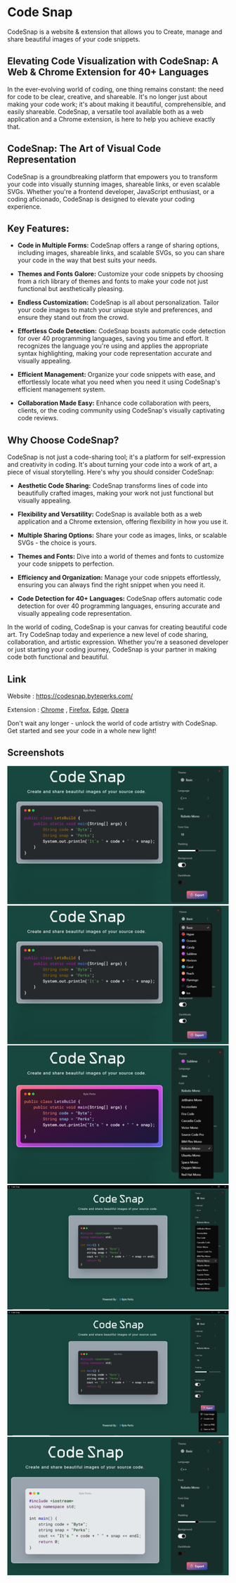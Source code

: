 # Code Snap
CodeSnap is a website &amp; extension that allows you to Create, manage and share beautiful images of your code snippets.

## Elevating Code Visualization with CodeSnap: A Web & Chrome Extension for 40+ Languages

In the ever-evolving world of coding, one thing remains constant: the need for code to be clear, creative, and shareable. It's no longer just about making your code work; it's about making it beautiful, comprehensible, and easily shareable. CodeSnap, a versatile tool available both as a web application and a Chrome extension, is here to help you achieve exactly that.

## CodeSnap: The Art of Visual Code Representation

CodeSnap is a groundbreaking platform that empowers you to transform your code into visually stunning images, shareable links, or even scalable SVGs. Whether you're a frontend developer, JavaScript enthusiast, or a coding aficionado, CodeSnap is designed to elevate your coding experience.

## Key Features:

- **Code in Multiple Forms:** CodeSnap offers a range of sharing options, including images, shareable links, and scalable SVGs, so you can share your code in the way that best suits your needs.

- **Themes and Fonts Galore:** Customize your code snippets by choosing from a rich library of themes and fonts to make your code not just functional but aesthetically pleasing.

- **Endless Customization:** CodeSnap is all about personalization. Tailor your code images to match your unique style and preferences, and ensure they stand out from the crowd.

- **Effortless Code Detection:** CodeSnap boasts automatic code detection for over 40 programming languages, saving you time and effort. It recognizes the language you're using and applies the appropriate syntax highlighting, making your code representation accurate and visually appealing.

- **Efficient Management:** Organize your code snippets with ease, and effortlessly locate what you need when you need it using CodeSnap's efficient management system.

- **Collaboration Made Easy:** Enhance code collaboration with peers, clients, or the coding community using CodeSnap's visually captivating code reviews.

## Why Choose CodeSnap?

CodeSnap is not just a code-sharing tool; it's a platform for self-expression and creativity in coding. It's about turning your code into a work of art, a piece of visual storytelling. Here's why you should consider CodeSnap:

- **Aesthetic Code Sharing:** CodeSnap transforms lines of code into beautifully crafted images, making your work not just functional but visually appealing.

- **Flexibility and Versatility:** CodeSnap is available both as a web application and a Chrome extension, offering flexibility in how you use it.

- **Multiple Sharing Options:** Share your code as images, links, or scalable SVGs - the choice is yours.

- **Themes and Fonts:** Dive into a world of themes and fonts to customize your code snippets to perfection.

- **Efficiency and Organization:** Manage your code snippets effortlessly, ensuring you can always find the right snippet when you need it.

- **Code Detection for 40+ Languages:** CodeSnap offers automatic code detection for over 40 programming languages, ensuring accurate and visually appealing code representation.

In the world of coding, CodeSnap is your canvas for creating beautiful code art. Try CodeSnap today and experience a new level of code sharing, collaboration, and artistic expression. Whether you're a seasoned developer or just starting your coding journey, CodeSnap is your partner in making code both functional and beautiful.

## Link
Website : https://codesnap.byteperks.com/

Extension : [Chrome](https://chromewebstore.google.com/detail/nnehbaiebnpfdijoohkonkhjnbjaajeg/) , [Firefox](https://addons.mozilla.org/en-US/firefox/addon/codesnap-share-code-snippets/), [Edge](https://microsoftedge.microsoft.com/addons/detail/abbmdgdpikjcamcnomofnfipfilhahih), [Opera](https://addons.opera.com/en/extensions/details/codesnap-share-code-snippets)

Don't wait any longer - unlock the world of code artistry with CodeSnap. Get started and see your code in a whole new light!

## Screenshots

![Code Snap](https://raw.githubusercontent.com/byteperks/code-screenshot/main/screenshots/cs1.png)
![Code Snap](https://raw.githubusercontent.com/byteperks/code-screenshot/main/screenshots/cs2.png)
![Code Snap](https://raw.githubusercontent.com/byteperks/code-screenshot/main/screenshots/cs3.png)
![Code Snap](https://raw.githubusercontent.com/byteperks/code-screenshot/main/screenshots/cs4.png)
![Code Snap](https://raw.githubusercontent.com/byteperks/code-screenshot/main/screenshots/cs5.png)
![Code Snap](https://raw.githubusercontent.com/byteperks/code-screenshot/main/screenshots/cs6.png)

